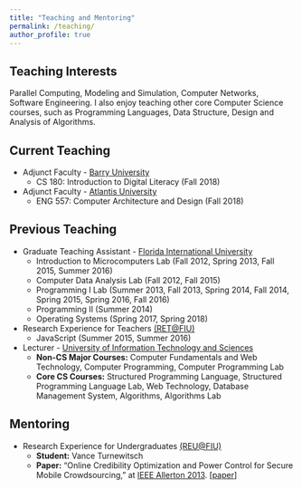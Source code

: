 ```yaml
---
title: "Teaching and Mentoring"
permalink: /teaching/
author_profile: true
---
```


## Teaching Interests
Parallel Computing, Modeling and Simulation, Computer Networks, Software Engineering. I also enjoy teaching other core Computer Science courses, such as Programming Languages, Data Structure, Design and Analysis of Algorithms.

## Current Teaching 
* Adjunct Faculty - [Barry University](https://www.barry.edu/)
  * CS 180: Introduction to Digital Literacy (Fall 2018)
* Adjunct Faculty - [Atlantis University](https://www.atlantisuniversity.edu/)
  * ENG 557: Computer Architecture and Design (Fall 2018)

## Previous Teaching
* Graduate Teaching Assistant - [Florida International University](https://www.fiu.edu)
  * Introduction to Microcomputers Lab (Fall 2012, Spring 2013, Fall 2015, Summer 2016)
  * Computer Data Analysis Lab (Fall 2012, Fall 2015)
  * Programming I Lab (Summer 2013, Fall 2013, Spring 2014, Fall 2014, Spring 2015, Spring 2016, Fall 2016)
  * Programming II (Summer 2014)
  * Operating Systems (Spring 2017, Spring 2018)
* Research Experience for Teachers [(RET@FIU)](http://it2.fiu.edu/IT2_RET.php)
  * JavaScript (Summer 2015, Summer 2016)
* Lecturer - [University of Information Technology and Sciences](https://www.uits.edu.bd/)
  * **Non-CS Major Courses:** Computer Fundamentals and Web Technology, Computer Programming, Computer Programming Lab
  * **Core CS Courses:** Structured Programming Language, Structured Programming Language Lab, Web Technology, Database Management System, Algorithms, Algorithms Lab

## Mentoring
* Research Experience for Undergraduates [(REU@FIU)](http://it2.fiu.edu/it2_REU.php)
  * __Student:__ Vance Turnewitsch
  * __Paper:__ “Online Credibility Optimization and Power Control for Secure Mobile Crowdsourcing,” at [IEEE Allerton 2013](http://allerton.csl.illinois.edu/). [[paper](https://ieeexplore.ieee.org/document/6736705/)]


